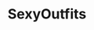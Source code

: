 ---
title: SexyOutfits
crosslinks:
- lingerie
- stocking_paradise
- Hotwife
- IrynaIvanova
- sweetfru1t
- YuzuMiko
---